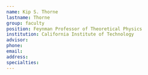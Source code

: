 ```yaml
---
name: Kip S. Thorne
lastname: Thorne
group: faculty
position: Feynman Professor of Theoretical Physics
institution: California Institute of Technology
advisor:
phone:
email:
address:
specialties:
---
```

